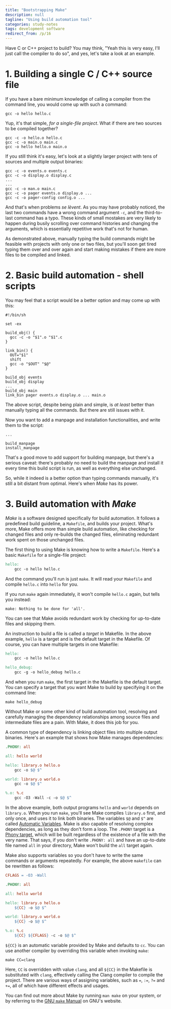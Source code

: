 ```yaml
---
title: "Bootstrapping Make"
description: null
tagline: "Using build automation tool"
categories: study-notes
tags: development software
redirect_from: /p/16
---
```


Have C or C++ project to build? You may think, "Yeah this is very easy, I'll just call the compiler to do so", and yes, let's take a look at an example.

# 1. Building a single C / C++ source file

If you have a bare minimum knowledge of calling a compiler from the command line, you would come up with such a command:

```shell
gcc -o hello hello.c
```

Yup, it's that simple, *for a single-file project*. What if there are two sources to be compiled together?

```shell
gcc -c -o hello.o hello.c
gcc -c -o main.o main.c
gcc -o hello hello.o main.o
```

If you still think it's easy, let's look at a slightly larger project with tens of sources and multiple output binaries:

```shell
gcc -c -o events.o events.c
gcc -c -o display.o display.c
...
...
gcc -c -o man.o main.c
gcc -c -o pager events.o display.o ...
gcc -c -o pager-config config.o ...
```

And that's when problems *se lèvent*. As you may have probably noticed, the last two commands have a wrong command argument `-c`, and the third-to-last command has a typo.
These kinds of small mostakes are very likely to happen during busily scrolling over command histories and changing the arguments, which is essentially repetitive work that's not for human.

As demonstrated above, manually typing the build commands might be feasible with projects with only one or two files, but you'll soon get tired typing them over and over again and start making mistakes if there are more files to be compiled and linked.

# 2. Basic build automation - shell scripts

You may feel that a script would be a better option and may come up with this:

```shell
#!/bin/sh

set -ex

build_obj() {
  gcc -c -o "$1".o "$1".c
}

link_bin() {
  OUT="$1"
  shift
  gcc -o "$OUT" "$@"
}

build_obj events
build_obj display
...
build_obj main
link_bin pager events.o display.o ... main.o
```

The above script, despite being plain and simple, is *at least* better than manually typing all the commands. But there are still issues with it.

Now you want to add a manpage and installation functionalities, and write them to the script:

```shell
...

build_manpage
install_manpage
```

That's a good move to add support for building manpage, but there's a serious caveat: there's probably no need to build the manpage and install it every time this build script is run, as well as everything else unchanged.

So, while it indeed is a better option than typing commands manually, it's still a bit distant from optimal. Here's when *Make* has its power.

# 3. Build automation with *Make*

*Make* is a software designed specifically for build automation. It follows a predefined build guideline, a `Makefile`, and builds your project.
What's more, Make offers more than simple build automation, like checking for changed files and only re-builds the changed files, eliminating redundant work spent on those unchanged files.

The first thing to using Make is knowing how to write a `Makefile`. Here's a basic `Makefile` for a single-file project:

```makefile
hello:
	gcc -o hello hello.c
```

And the command you'll run is just `make`. It will read your `Makefile` and compile `hello.c` into `hello` for you.

If you run `make` again immediately, it won't compile `hello.c` again, but tells you instead:

```text
make: Nothing to be done for 'all'.
```

You can see that Make avoids redundant work by checking for up-to-date files and skipping them.

An instruction to build a file is called a *target* in Makefile. In the above example, `hello` is a target and is the default target in the Makefile. Of course, you can have multiple targets in one Makefile:

```makefile
hello:
	gcc -o hello hello.c

hello_debug:
	gcc -g -o hello_debug hello.c
```

And when you run `make`, the first target in the Makefile is the default target. You can specify a target that you want Make to build by specifying it on the command line:

```shell
make hello_debug
```

Without Make or some other kind of build automation tool, resolving and carefully managing the dependency relationships among source files and intermediate files are a pain. With Make, it does this job for you.

A common type of dependency is linking object files into multiple output binaries. Here's an example that shows how Make manages dependencies:

```makefile
.PHONY: all

all: hello world

hello: library.o hello.o
	gcc -o $@ $^

world: library.o world.o
	gcc -o $@ $^

%.o: %.c
	gcc -O3 -Wall -c -o $@ $^
```

In the above example, both output programs `hello` and `world` depends on `library.o`. When you run `make`, you'll see Make compiles `library.o` first, and only once, and uses it to link both binaries. The variables `$@` and `$^` are called [Automatic Variables][1]. Make is also capable of resolving complex dependencies, as long as they don't form a loop. The `.PHONY` target is a [Phony target][2], which will be built regardless of the existence of a file with the very name. That says, if you don't write `.PHONY: all` and have an up-to-date file named `all` in your directory, Make won't build the `all` target again.

Make also supports variables so you don't have to write the same commands or arguments repeatedly. For example, the above `makefile` can be rewritten as follows:

```makefile
CFLAGS = -O3 -Wall

.PHONY: all

all: hello world

hello: library.o hello.o
	${CC} -o $@ $^

world: library.o world.o
	${CC} -o $@ $^

%.o: %.c
	${CC} ${CFLAGS} -c -o $@ $^
```

`${CC}` is an automatic variable provided by Make and defaults to `cc`. You can use another compiler by overriding this variable when invoking `make`:

```shell
make CC=clang
```

Here, `CC` is overridden with value `clang`, and all `${CC}` in the Makefile is substituted with `clang`, effectively calling the Clang compiler to compile the project. There are various ways of assigning variables, such as `=`, `:=`, `?=` and `+=`, all of which have different effects and usages.

You can find out more about Make by running `man make` on your system, or by referring to the [GNU `make` Manual][m] on GNU's website.


  [1]: https://www.gnu.org/s/make/manual/html_node/Automatic-Variables.html
  [2]: https://www.gnu.org/s/make/manual/html_node/Phony-Targets.html
  [m]: https://www.gnu.org/software/make/manual/make.html
